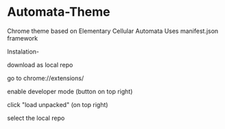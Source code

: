 # Automata-Theme
Chrome theme based on Elementary Cellular Automata
Uses manifest.json framework

Instalation-

download as local repo

go to chrome://extensions/

enable developer mode (button on top right)

click "load unpacked" (on top right)

select the local repo
